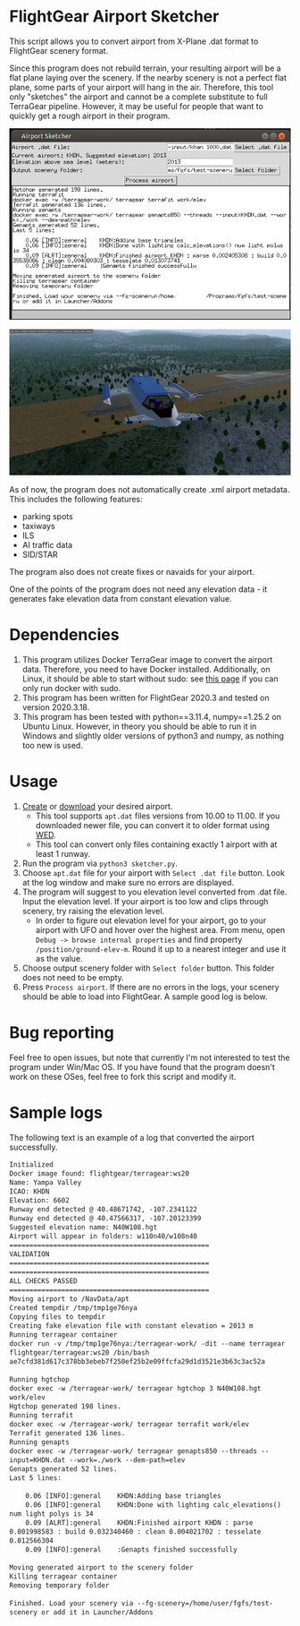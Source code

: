 # FlightGear Airport Sketcher

This script allows you to convert airport from X-Plane .dat format to FlightGear scenery format.

Since this program does not rebuild terrain, your resulting airport will be a flat plane laying over the scenery. If the nearby scenery is not a perfect flat plane, some parts of your airport will hang in the air. Therefore, this tool only "sketches" the airport and cannot be a complete substitute to full TerraGear pipeline. However, it may be useful for people that want to quickly get a rough airport in their program.

![](docs-images/2023-08-06_23-14.png)

![](docs-images/fgfs-20230806201655.png)

As of now, the program does not automatically create .xml airport metadata. This includes the following features:

- parking spots
- taxiways
- ILS
- AI traffic data
- SID/STAR

The program also does not create fixes or navaids for your airport.

One of the points of the program does not need any elevation data - it generates fake elevation data from constant elevation value.

# Dependencies

1. This program utilizes Docker TerraGear image to convert the airport data. Therefore, you need to have Docker installed. Additionally, on Linux, it should be able to start without sudo: see [this page](https://docs.docker.com/engine/install/linux-postinstall/) if you can only run docker with sudo.
2. This program has been written for FlightGear 2020.3 and tested on version 2020.3.18.
3. This program has been tested with python==3.11.4, numpy==1.25.2 on Ubuntu Linux. However, in theory you should be able to run it in Windows and slightly older versions of python3 and numpy, as nothing too new is used.

# Usage

1. [Create](https://developer.x-plane.com/tools/worldeditor/) or [download](https://gateway.x-plane.com/airports) your desired airport.
    - This tool supports `apt.dat` files versions from 10.00 to 11.00. If you downloaded newer file, you can convert it to older format using [WED](https://developer.x-plane.com/tools/worldeditor/).
    - This tool can convert only files containing exactly 1 airport with at least 1 runway.
2. Run the program via `python3 sketcher.py`.
3. Choose `apt.dat` file for your airport with `Select .dat file` button. Look at the log window and make sure no errors are displayed.
4. The program will suggest to you elevation level converted from .dat file. Input the elevation level. If your airport is too low and clips through scenery, try raising the elevation level.
    - In order to figure out elevation level for your airport, go to your airport with UFO and hover over the highest area. From menu, open `Debug -> browse internal properties` and find property `/position/ground-elev-m`. Round it up to a nearest integer and use it as the value.
5. Choose output scenery folder with `Select folder` button. This folder does not need to be empty.
6. Press `Process airport`. If there are no errors in the logs, your scenery should be able to load into FlightGear. A sample good log is below.

# Bug reporting

Feel free to open issues, but note that currently I'm not interested to test the program under Win/Mac OS. If you have found that the program doesn't work on these OSes, feel free to fork this script and modify it.

# Sample logs

The following text is an example of a log that converted the airport successfully.

```
Initialized
Docker image found: flightgear/terragear:ws20
Name: Yampa Valley
ICAO: KHDN
Elevation: 6602
Runway end detected @ 40.48671742, -107.2341122
Runway end detected @ 40.47566317, -107.20123399
Suggested elevation name: N40W108.hgt
Airport will appear in folders: w110n40/w108n40
==================================================
VALIDATION
==================================================
==================================================
ALL CHECKS PASSED
==================================================
Moving airport to /NavData/apt
Created tempdir /tmp/tmp1ge76nya
Copying files to tempdir
Creating fake elevation file with constant elevation = 2013 m
Running terragear container
docker run -v /tmp/tmp1ge76nya:/terragear-work/ -dit --name terragear flightgear/terragear:ws20 /bin/bash
ae7cfd381d617c378bb3ebeb7f250ef25b2e09ffcfa29d1d3521e3b63c3ac52a

Running hgtchop
docker exec -w /terragear-work/ terragear hgtchop 3 N40W108.hgt work/elev
Hgtchop generated 198 lines.
Running terrafit
docker exec -w /terragear-work/ terragear terrafit work/elev
Terrafit generated 136 lines.
Running genapts
docker exec -w /terragear-work/ terragear genapts850 --threads --input=KHDN.dat --work=./work --dem-path=elev
Genapts generated 52 lines.
Last 5 lines:

    0.06 [INFO]:general    KHDN:Adding base triangles
    0.06 [INFO]:general    KHDN:Done with lighting calc_elevations() num light polys is 34
    0.09 [ALRT]:general    KHDN:Finished airport KHDN : parse 0.001998583 : build 0.032340460 : clean 0.004021702 : tesselate 0.012566304
    0.09 [INFO]:general    :Genapts finished successfully

Moving generated airport to the scenery folder
Killing terragear container
Removing temporary folder

Finished. Load your scenery via --fg-scenery=/home/user/fgfs/test-scenery or add it in Launcher/Addons
```
